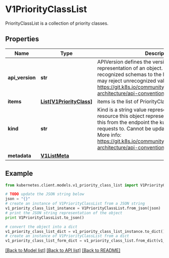 # V1PriorityClassList

PriorityClassList is a collection of priority classes.

## Properties

Name | Type | Description | Notes
------------ | ------------- | ------------- | -------------
**api_version** | **str** | APIVersion defines the versioned schema of this representation of an object. Servers should convert recognized schemas to the latest internal value, and may reject unrecognized values. More info: https://git.k8s.io/community/contributors/devel/sig-architecture/api-conventions.md#resources | [optional] 
**items** | [**List[V1PriorityClass]**](V1PriorityClass.md) | items is the list of PriorityClasses | 
**kind** | **str** | Kind is a string value representing the REST resource this object represents. Servers may infer this from the endpoint the kubernetes.client submits requests to. Cannot be updated. In CamelCase. More info: https://git.k8s.io/community/contributors/devel/sig-architecture/api-conventions.md#types-kinds | [optional] 
**metadata** | [**V1ListMeta**](V1ListMeta.md) |  | [optional] 

## Example

```python
from kubernetes.client.models.v1_priority_class_list import V1PriorityClassList

# TODO update the JSON string below
json = "{}"
# create an instance of V1PriorityClassList from a JSON string
v1_priority_class_list_instance = V1PriorityClassList.from_json(json)
# print the JSON string representation of the object
print V1PriorityClassList.to_json()

# convert the object into a dict
v1_priority_class_list_dict = v1_priority_class_list_instance.to_dict()
# create an instance of V1PriorityClassList from a dict
v1_priority_class_list_form_dict = v1_priority_class_list.from_dict(v1_priority_class_list_dict)
```
[[Back to Model list]](../README.md#documentation-for-models) [[Back to API list]](../README.md#documentation-for-api-endpoints) [[Back to README]](../README.md)



